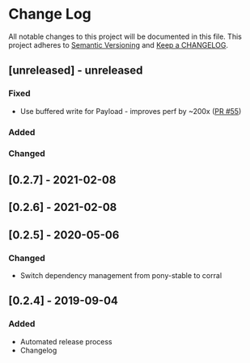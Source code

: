 # Change Log

All notable changes to this project will be documented in this file. This project adheres to [Semantic Versioning](http://semver.org/) and [Keep a CHANGELOG](http://keepachangelog.com/).

## [unreleased] - unreleased

### Fixed

- Use buffered write for Payload - improves perf by ~200x ([PR #55](https://github.com/ponylang/http/pull/55))

### Added


### Changed


## [0.2.7] - 2021-02-08

## [0.2.6] - 2021-02-08

## [0.2.5] - 2020-05-06

### Changed

- Switch dependency management from pony-stable to corral

## [0.2.4] - 2019-09-04

### Added

- Automated release process
- Changelog

